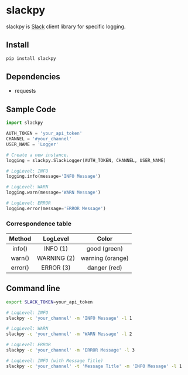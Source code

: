 # slackpy

slackpy is [Slack](https://slack.com) client library for specific logging.

## Install

```python
pip install slackpy
```

## Dependencies

- requests

## Sample Code

```python
import slackpy

AUTH_TOKEN = 'your_api_token'
CHANNEL = '#your_channel'
USER_NAME = 'Logger'

# Create a new instance.
logging = slackpy.SlackLogger(AUTH_TOKEN, CHANNEL, USER_NAME)

# LogLevel: INFO
logging.info(message='INFO Message')

# LogLevel: WARN
logging.warn(message='WARN Message')

# LogLevel: ERROR
logging.error(message='ERROR Message')
```

### Correspondence table

Method | LogLevel | Color
:----: | :------: | :----:
info() | INFO (1) | good (green)
warn() | WARNING (2) | warning (orange)
error() | ERROR (3) | danger (red)

## Command line

```sh
export SLACK_TOKEN=your_api_token

# LogLevel: INFO
slackpy -c 'your_channel' -m 'INFO Message' -l 1

# LogLevel: WARN
slackpy -c 'your_channel' -m 'WARN Message' -l 2

# LogLevel: ERROR
slackpy -c 'your_channel' -m 'ERROR Message' -l 3

# LogLevel: INFO (with Message Title)
slackpy -c 'your_channel' -t 'Message Title' -m 'INFO Message' -l 1
```
